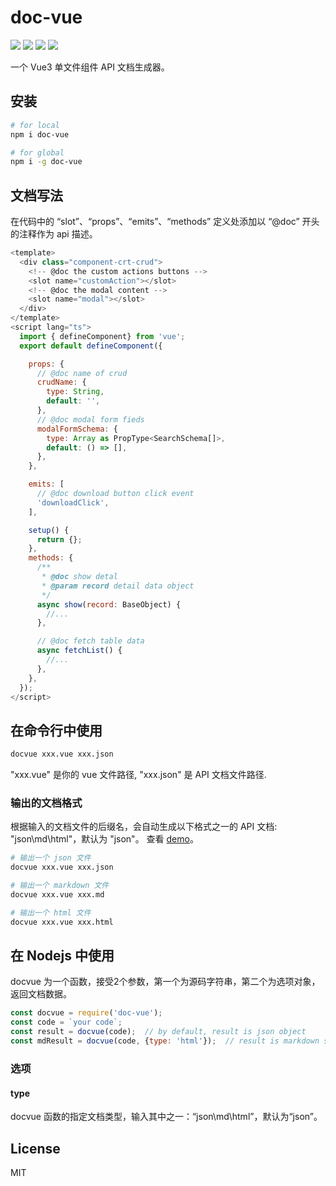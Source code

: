 # doc-vue
<a href="https://www.npmjs.com/package/doc-vue"><img src="https://img.shields.io/npm/v/doc-vue" /></a>
<img src="https://img.shields.io/badge/node-%3E%3D12.2.0-blue" />
<img src="https://img.shields.io/badge/icense-MIT-green" />
<a href="https://github.com/annnhan/doc-vue"><img src="https://img.shields.io/badge/-English-yellowgreen" /></a>

一个 Vue3 单文件组件 API 文档生成器。

## 安装

```bash
# for local
npm i doc-vue

# for global
npm i -g doc-vue
```

## 文档写法
在代码中的 “slot”、“props”、“emits”、“methods” 定义处添加以 “@doc” 开头的注释作为 api 描述。

```js
<template>
  <div class="component-crt-crud">
    <!-- @doc the custom actions buttons -->
    <slot name="customAction"></slot>
    <!-- @doc the modal content -->
    <slot name="modal"></slot>
  </div>
</template>
<script lang="ts">
  import { defineComponent} from 'vue';
  export default defineComponent({

    props: {
      // @doc name of crud
      crudName: {
        type: String,
        default: '',
      },
      // @doc modal form fieds
      modalFormSchema: {
        type: Array as PropType<SearchSchema[]>,
        default: () => [],
      },
    },

    emits: [
      // @doc download button click event
      'downloadClick',
    ],

    setup() {
      return {};
    },
    methods: {
      /**
       * @doc show detal 
       * @param record detail data object
       */
      async show(record: BaseObject) {
        //...
      },

      // @doc fetch table data 
      async fetchList() {
        //...
      },
    },
  });
</script>
```

## 在命令行中使用

```bash
docvue xxx.vue xxx.json

```
"xxx.vue" 是你的 vue 文件路径, "xxx.json" 是 API 文档文件路径.

### 输出的文档格式
根据输入的文档文件的后缀名，会自动生成以下格式之一的 API 文档: "json\md\html"，默认为 "json"。 查看 [demo](https://github.com/annnhan/doc-vue/tree/main/demo)。

```bash
# 输出一个 json 文件
docvue xxx.vue xxx.json

# 输出一个 markdown 文件
docvue xxx.vue xxx.md

# 输出一个 html 文件
docvue xxx.vue xxx.html
```

## 在 Nodejs 中使用

docvue 为一个函数，接受2个参数，第一个为源码字符串，第二个为选项对象，返回文档数据。
```js
const docvue = require('doc-vue');
const code = `your code`;
const result = docvue(code);  // by default, result is json object
const mdResult = docvue(code, {type: 'html'});  // result is markdown string

```

### 选项
#### type
docvue 函数的指定文档类型，输入其中之一：“json\md\html”，默认为“json”。

## License
MIT